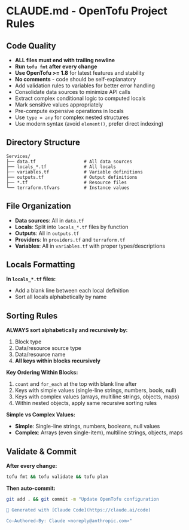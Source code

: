 # CLAUDE.md - OpenTofu Project Rules

## Code Quality
- **ALL files must end with trailing newline**
- **Run `tofu fmt` after every change**
- **Use OpenTofu >= 1.8** for latest features and stability
- **No comments** - code should be self-explanatory
- Add validation rules to variables for better error handling
- Consolidate data sources to minimize API calls
- Extract complex conditional logic to computed locals
- Mark sensitive values appropriately
- Pre-compute expensive operations in locals
- Use `type = any` for complex nested structures
- Use modern syntax (avoid `element()`, prefer direct indexing)

## Directory Structure
```
Services/
├── data.tf                  # All data sources
├── locals_*.tf              # All locals
├── variables.tf             # Variable definitions
├── outputs.tf               # Output definitions
├── *.tf                     # Resource files
└── terraform.tfvars         # Instance values
```

## File Organization
- **Data sources**: All in `data.tf`
- **Locals**: Split into `locals_*.tf` files by function
- **Outputs**: All in `outputs.tf`
- **Providers**: In `providers.tf` and `terraform.tf`
- **Variables**: All in `variables.tf` with proper types/descriptions

## Locals Formatting
**In `locals_*.tf` files:**
- Add a blank line between each local definition
- Sort all locals alphabetically by name

## Sorting Rules
**ALWAYS sort alphabetically and recursively by:**
1. Block type
2. Data/resource source type  
3. Data/resource name
4. **All keys within blocks recursively**

**Key Ordering Within Blocks:**
1. `count` and `for_each` at the top with blank line after
2. Keys with simple values (single-line strings, numbers, bools, null)
3. Keys with complex values (arrays, multiline strings, objects, maps)
4. Within nested objects, apply same recursive sorting rules

**Simple vs Complex Values:**
- **Simple**: Single-line strings, numbers, booleans, null values
- **Complex**: Arrays (even single-item), multiline strings, objects, maps

## Validate & Commit
**After every change:**
```bash
tofu fmt && tofu validate && tofu plan
```

**Then auto-commit:**
```bash
git add . && git commit -m "Update OpenTofu configuration

🤖 Generated with [Claude Code](https://claude.ai/code)

Co-Authored-By: Claude <noreply@anthropic.com>"
```
